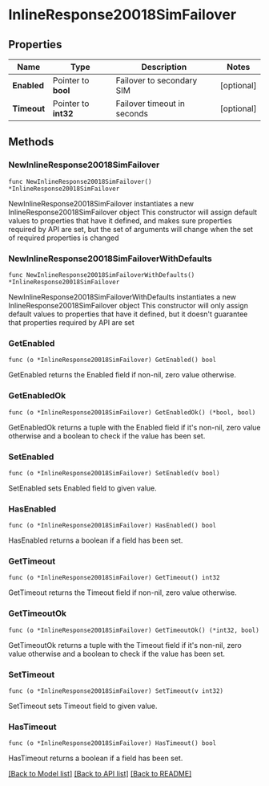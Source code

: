 # InlineResponse20018SimFailover

## Properties

Name | Type | Description | Notes
------------ | ------------- | ------------- | -------------
**Enabled** | Pointer to **bool** | Failover to secondary SIM | [optional] 
**Timeout** | Pointer to **int32** | Failover timeout in seconds | [optional] 

## Methods

### NewInlineResponse20018SimFailover

`func NewInlineResponse20018SimFailover() *InlineResponse20018SimFailover`

NewInlineResponse20018SimFailover instantiates a new InlineResponse20018SimFailover object
This constructor will assign default values to properties that have it defined,
and makes sure properties required by API are set, but the set of arguments
will change when the set of required properties is changed

### NewInlineResponse20018SimFailoverWithDefaults

`func NewInlineResponse20018SimFailoverWithDefaults() *InlineResponse20018SimFailover`

NewInlineResponse20018SimFailoverWithDefaults instantiates a new InlineResponse20018SimFailover object
This constructor will only assign default values to properties that have it defined,
but it doesn't guarantee that properties required by API are set

### GetEnabled

`func (o *InlineResponse20018SimFailover) GetEnabled() bool`

GetEnabled returns the Enabled field if non-nil, zero value otherwise.

### GetEnabledOk

`func (o *InlineResponse20018SimFailover) GetEnabledOk() (*bool, bool)`

GetEnabledOk returns a tuple with the Enabled field if it's non-nil, zero value otherwise
and a boolean to check if the value has been set.

### SetEnabled

`func (o *InlineResponse20018SimFailover) SetEnabled(v bool)`

SetEnabled sets Enabled field to given value.

### HasEnabled

`func (o *InlineResponse20018SimFailover) HasEnabled() bool`

HasEnabled returns a boolean if a field has been set.

### GetTimeout

`func (o *InlineResponse20018SimFailover) GetTimeout() int32`

GetTimeout returns the Timeout field if non-nil, zero value otherwise.

### GetTimeoutOk

`func (o *InlineResponse20018SimFailover) GetTimeoutOk() (*int32, bool)`

GetTimeoutOk returns a tuple with the Timeout field if it's non-nil, zero value otherwise
and a boolean to check if the value has been set.

### SetTimeout

`func (o *InlineResponse20018SimFailover) SetTimeout(v int32)`

SetTimeout sets Timeout field to given value.

### HasTimeout

`func (o *InlineResponse20018SimFailover) HasTimeout() bool`

HasTimeout returns a boolean if a field has been set.


[[Back to Model list]](../README.md#documentation-for-models) [[Back to API list]](../README.md#documentation-for-api-endpoints) [[Back to README]](../README.md)


